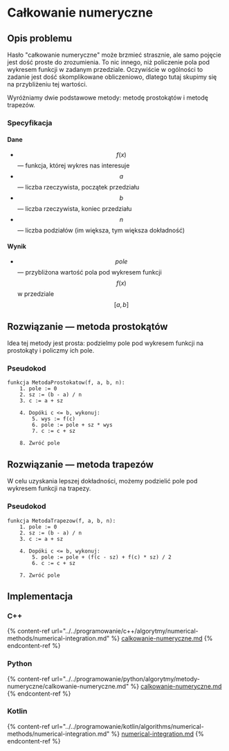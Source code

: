 # Całkowanie numeryczne

## Opis problemu

Hasło "całkowanie numeryczne" może brzmieć strasznie, ale samo pojęcie jest dość proste do zrozumienia. To nic innego, niż policzenie pola pod wykresem funkcji w zadanym przedziale. Oczywiście w ogólności to zadanie jest dość skomplikowane obliczeniowo, dlatego tutaj skupimy się na przybliżeniu tej wartości.

Wyróżniamy dwie podstawowe metody: metodę prostokątów i metodę trapezów.

### Specyfikacja

#### Dane

* $$f(x)$$ — funkcja, której wykres nas interesuje
* $$a$$ — liczba rzeczywista, początek przedziału
* $$b$$ — liczba rzeczywista, koniec przedziału
* $$n$$ — liczba podziałów (im większa, tym większa dokładność)

#### Wynik

* $$pole$$ — przybliżona wartość pola pod wykresem funkcji $$f(x)$$ w przedziale $$[a,b]$$

## Rozwiązanie — metoda prostokątów

Idea tej metody jest prosta: podzielmy pole pod wykresem funkcji na prostokąty i policzmy ich pole.

### Pseudokod

```
funkcja MetodaProstokatow(f, a, b, n):
    1. pole := 0
    2. sz := (b - a) / n
    3. c := a + sz
    
    4. Dopóki c <= b, wykonuj:
        5. wys := f(c)
        6. pole := pole + sz * wys
        7. c := c + sz
        
    8. Zwróć pole
```

## Rozwiązanie — metoda trapezów

W celu uzyskania lepszej dokładności, możemy podzielić pole pod wykresem funkcji na trapezy.

### Pseudokod

```
funkcja MetodaTrapezow(f, a, b, n):
    1. pole := 0
    2. sz := (b - a) / n
    3. c := a + sz
    
    4. Dopóki c <= b, wykonuj:
        5. pole := pole + (f(c - sz) + f(c) * sz) / 2
        6. c := c + sz

    7. Zwróć pole
```

## Implementacja

### C++

{% content-ref url="../../programowanie/c++/algorytmy/numerical-methods/numerical-integration.md" %}
[calkowanie-numeryczne.md](../../programowanie/c++/algorytmy/numerical-methods/numerical-integration.md)
{% endcontent-ref %}

### Python

{% content-ref url="../../programowanie/python/algorytmy/metody-numeryczne/calkowanie-numeryczne.md" %}
[calkowanie-numeryczne.md](../../programowanie/python/algorytmy/metody-numeryczne/calkowanie-numeryczne.md)
{% endcontent-ref %}

### Kotlin

{% content-ref url="../../programowanie/kotlin/algorithms/numerical-methods/numerical-integration.md" %}
[numerical-integration.md](../../programowanie/kotlin/algorithms/numerical-methods/numerical-integration.md)
{% endcontent-ref %}